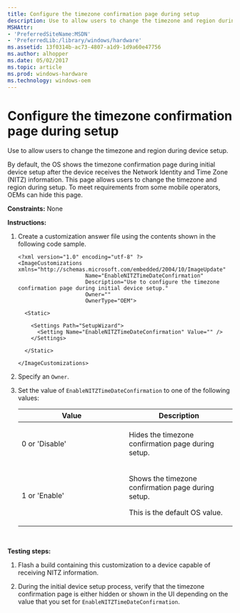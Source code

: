 ```yaml
---
title: Configure the timezone confirmation page during setup
description: Use to allow users to change the timezone and region during device setup.
MSHAttr:
- 'PreferredSiteName:MSDN'
- 'PreferredLib:/library/windows/hardware'
ms.assetid: 13f0314b-ac73-4807-a1d9-1d9a60e47756
ms.author: alhopper
ms.date: 05/02/2017
ms.topic: article
ms.prod: windows-hardware
ms.technology: windows-oem
---
```


# Configure the timezone confirmation page during setup


Use to allow users to change the timezone and region during device setup.

By default, the OS shows the timezone confirmation page during initial device setup after the device receives the Network Identity and Time Zone (NITZ) information. This page allows users to change the timezone and region during setup. To meet requirements from some mobile operators, OEMs can hide this page.

<a href="" id="constraints---none"></a>**Constraints:** None  

<a href="" id="instructions-"></a>**Instructions:**  
1.  Create a customization answer file using the contents shown in the following code sample.

    ``` syntax
    <?xml version="1.0" encoding="utf-8" ?>  
    <ImageCustomizations xmlns="http://schemas.microsoft.com/embedded/2004/10/ImageUpdate"  
                         Name="EnableNITZTimeDateConfirmation"  
                         Description="Use to configure the timezone confirmation page during initial device setup."  
                         Owner=""  
                         OwnerType="OEM"> 
      
      <Static>  

        <Settings Path="SetupWizard">  
          <Setting Name="EnableNITZTimeDateConfirmation" Value="" />  
        </Settings>  

      </Static>

    </ImageCustomizations>
    ```

2.  Specify an `Owner`.

3.  Set the value of `EnableNITZTimeDateConfirmation` to one of the following values:

    <table>
    <colgroup>
    <col width="50%" />
    <col width="50%" />
    </colgroup>
    <thead>
    <tr class="header">
    <th>Value</th>
    <th>Description</th>
    </tr>
    </thead>
    <tbody>
    <tr class="odd">
    <td><p>0 or 'Disable'</p></td>
    <td><p>Hides the timezone confirmation page during setup.</p></td>
    </tr>
    <tr class="even">
    <td><p>1 or 'Enable'</p></td>
    <td><p>Shows the timezone confirmation page during setup.</p>
    <p>This is the default OS value.</p></td>
    </tr>
    </tbody>
    </table>

     

<a href="" id="testing-steps-"></a>**Testing steps:**  
1.  Flash a build containing this customization to a device capable of receiving NITZ information.

2.  During the initial device setup process, verify that the timezone confirmation page is either hidden or shown in the UI depending on the value that you set for `EnableNITZTimeDateConfirmation`.

 

 






